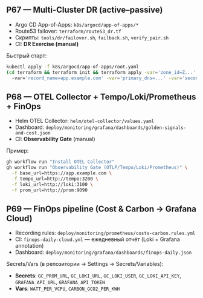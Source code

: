 ## P67 — Multi-Cluster DR (active–passive)

- Argo CD App-of-Apps: `k8s/argocd/app-of-apps/*`
- Route53 failover: `terraform/route53_dr.tf`
- Скрипты: `tools/dr/failover.sh`, `failback.sh`, `verify_pair.sh`
- CI: **DR Exercise (manual)**

Быстрый старт:
```bash
kubectl apply -f k8s/argocd/app-of-apps/root.yaml
(cd terraform && terraform init && terraform apply -var='zone_id=Z...'
  -var='record_name=app.example.com' -var='primary_dns=...' -var='secondary_dns=...')
```

## P68 — OTEL Collector + Tempo/Loki/Prometheus + FinOps

- Helm OTEL Collector: `helm/otel-collector/values.yaml`
- Dashboard: `deploy/monitoring/grafana/dashboards/golden-signals-and-cost.json`
- CI: **Observability Gate** (manual)

Пример:
```bash
gh workflow run "Install OTEL Collector"
gh workflow run "Observability Gate (OTLP/Tempo/Loki/Prometheus)" \
  -f base_url=https://app.example.com \
  -f tempo_url=http://tempo:3200 \
  -f loki_url=http://loki:3100 \
  -f prom_url=http://prom:9090
```
## P69 — FinOps pipeline (Cost & Carbon → Grafana Cloud)

- Recording rules: `deploy/monitoring/prometheus/costs-carbon.rules.yml`
- CI: `finops-daily-cloud.yml` — ежедневный отчёт (Loki + Grafana annotation)
- Dashboard: `deploy/monitoring/grafana/dashboards/finops-daily.json`

Secrets/Vars (в репозитории → Settings → Secrets/Variables):
- **Secrets**: `GC_PROM_URL`, `GC_LOKI_URL`, `GC_LOKI_USER`, `GC_LOKI_API_KEY`, `GRAFANA_API_URL`, `GRAFANA_API_TOKEN`
- **Vars**: `WATT_PER_VCPU`, `CARBON_GCO2_PER_KWH`
